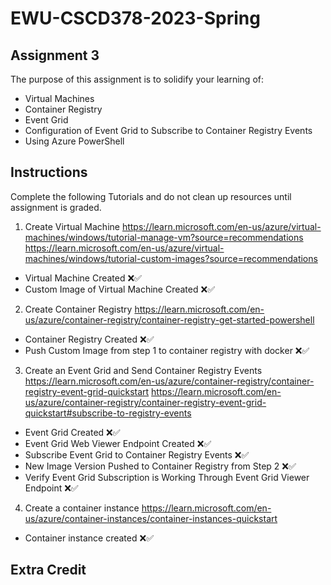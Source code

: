 # EWU-CSCD378-2023-Spring

## Assignment 3

The purpose of this assignment is to solidify your learning of:

- Virtual Machines
- Container Registry
- Event Grid
- Configuration of Event Grid to Subscribe to Container Registry Events
- Using Azure PowerShell

## Instructions

Complete the following Tutorials and do not clean up resources until assignment is graded.

1. Create Virtual Machine
   https://learn.microsoft.com/en-us/azure/virtual-machines/windows/tutorial-manage-vm?source=recommendations
   https://learn.microsoft.com/en-us/azure/virtual-machines/windows/tutorial-custom-images?source=recommendations

- Virtual Machine Created ❌✅
- Custom Image of Virtual Machine Created ❌✅

2. Create Container Registry
   https://learn.microsoft.com/en-us/azure/container-registry/container-registry-get-started-powershell

- Container Registry Created ❌✅
- Push Custom Image from step 1 to container registry with docker ❌✅

3. Create an Event Grid and Send Container Registry Events
   https://learn.microsoft.com/en-us/azure/container-registry/container-registry-event-grid-quickstart
   https://learn.microsoft.com/en-us/azure/container-registry/container-registry-event-grid-quickstart#subscribe-to-registry-events

- Event Grid Created ❌✅
- Event Grid Web Viewer Endpoint Created ❌✅
- Subscribe Event Grid to Container Registry Events ❌✅
- New Image Version Pushed to Container Registry from Step 2 ❌✅
- Verify Event Grid Subscription is Working Through Event Grid Viewer Endpoint ❌✅

4. Create a container instance
   https://learn.microsoft.com/en-us/azure/container-instances/container-instances-quickstart

- Container instance created ❌✅

## Extra Credit
